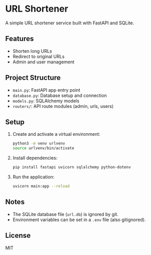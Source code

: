 # URL Shortener

A simple URL shortener service built with FastAPI and SQLite.

## Features
- Shorten long URLs
- Redirect to original URLs
- Admin and user management

## Project Structure
- `main.py`: FastAPI app entry point
- `database.py`: Database setup and connection
- `models.py`: SQLAlchemy models
- `routers/`: API route modules (admin, urls, users)

## Setup
1. Create and activate a virtual environment:
   ```sh
   python3 -m venv urlvenv
   source urlvenv/bin/activate
   ```
2. Install dependencies:
   ```sh
   pip install fastapi uvicorn sqlalchemy python-dotenv
   ```
3. Run the application:
   ```sh
   uvicorn main:app --reload
   ```

## Notes
- The SQLite database file (`url.db`) is ignored by git.
- Environment variables can be set in a `.env` file (also gitignored).

## License
MIT
